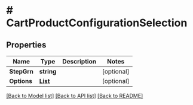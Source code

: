 # # CartProductConfigurationSelection


## Properties 


Name | Type | Description | Notes
------------ | ------------- | ------------- | -------------
**StepGrn**| **string** |   | [optional]
**Options**| [**List<CartProductConfigurationSelectionOption>**](CartProductConfigurationSelectionOption.md) |   | [optional]


[[Back to Model list]](../../README.md#models) [[Back to API list]](../../README.md#endpoints) [[Back to README]](../../README.md)

